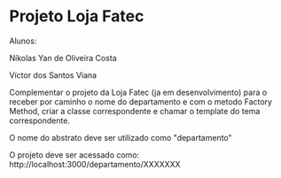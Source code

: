 <h1>Projeto Loja Fatec </h1> 

<p>Alunos:</p>
<p>Níkolas Yan de Oliveira Costa</p>
<p>Víctor dos Santos Viana</p>
<p>Complementar o projeto da Loja Fatec (ja em desenvolvimento) para o receber por caminho
o nome do departamento e com o metodo Factory Method, criar a classe correspondente e
chamar o template do tema correspondente.</p>

<p>O nome do abstrato deve ser utilizado como "departamento"</p>

<p>O projeto deve ser acessado como: http://localhost:3000/departamento/XXXXXXX</p>
